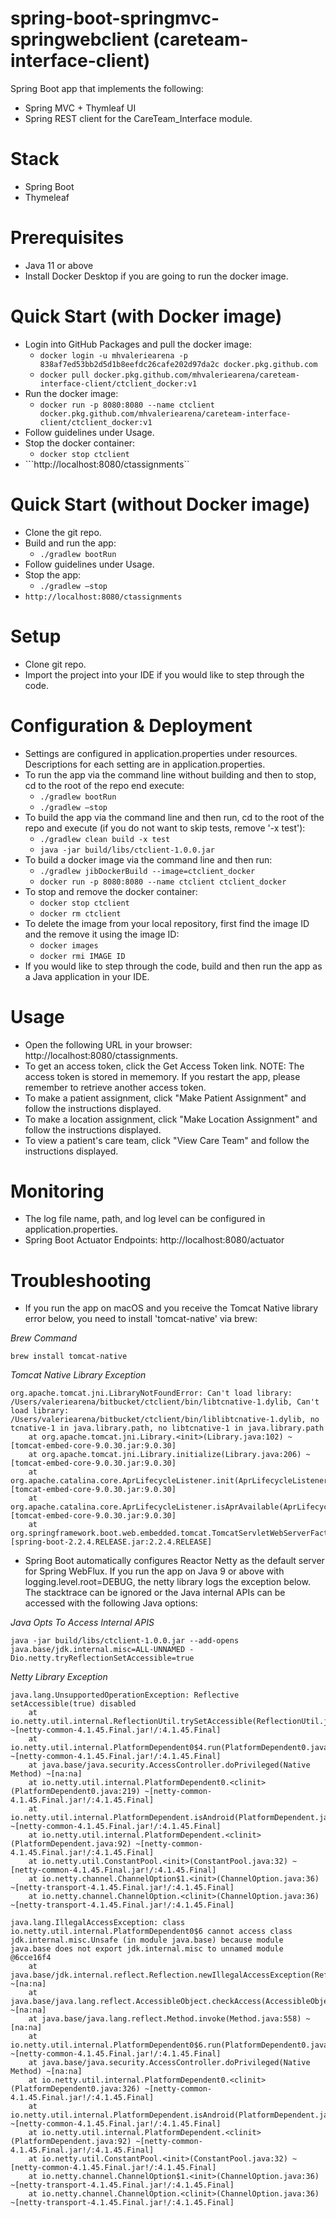 # spring-boot-springmvc-springwebclient (careteam-interface-client)
Spring Boot app that implements the following:
* Spring MVC + Thymleaf UI
* Spring REST client for the CareTeam_Interface module.
    
# Stack
* Spring Boot
* Thymeleaf

# Prerequisites 
* Java 11 or above
* Install Docker Desktop if you are going to run the docker image.

# Quick Start (with Docker image)
* Login into GitHub Packages and pull the docker image:
    * ```docker login -u mhvaleriearena -p 838af7ed53bb2d5d1b8eefdc26cafe202d97da2c docker.pkg.github.com```
    * ```docker pull docker.pkg.github.com/mhvaleriearena/careteam-interface-client/ctclient_docker:v1```
* Run the docker image:
    * ```docker run -p 8080:8080 --name ctclient docker.pkg.github.com/mhvaleriearena/careteam-interface-client/ctclient_docker:v1``` 
* Follow guidelines under Usage.
* Stop the docker container:      
    * ```docker stop ctclient```
* ```http://localhost:8080/ctassignments``    
    
# Quick Start (without Docker image)
* Clone the git repo.
* Build and run the app:
    * ```./gradlew bootRun ```
* Follow guidelines under Usage.    
* Stop the app:
    * ```./gradlew –stop```
* ```http://localhost:8080/ctassignments```

# Setup
* Clone git repo.
* Import the project into your IDE if you would like to step through the code.

# Configuration & Deployment
* Settings are configured in application.properties under resources. Descriptions for each setting are in application.properties.
* To run the app via the command line without building and then to stop, cd to the root of the repo end execute:
    * ```./gradlew bootRun```
    * ```./gradlew –stop ```
* To build the app via the command line and then run, cd to the root of the repo and execute (if you do not want to skip tests, remove '-x test'):
    * ```./gradlew clean build -x test```
    * ```java -jar build/libs/ctclient-1.0.0.jar ```
* To build a docker image via the command line and then run:   
    * ```./gradlew jibDockerBuild --image=ctclient_docker```
    * ```docker run -p 8080:8080 --name ctclient ctclient_docker```
* To stop and remove the docker container:      
    * ```docker stop ctclient```
    * ```docker rm ctclient```
* To delete the image from your local repository, first find the image ID and the remove it using the image ID:
    * ```docker images```    
    * ```docker rmi IMAGE ID```
* If you would like to step through the code, build and then run the app as a Java application in your IDE. 

# Usage
* Open the following URL in your browser: http://localhost:8080/ctassignments.
* To get an access token, click the Get Access Token link. NOTE: The access token is stored in mememory. If you restart the app, please remember to retrieve another access token.
* To make a patient assignment, click "Make Patient Assignment" and follow the instructions displayed.
* To make a location assignment, click "Make Location Assignment" and follow the instructions displayed.
* To view a patient's care team, click "View Care Team" and follow the instructions displayed.

# Monitoring
* The log file name, path, and log level can be configured in application.properties. 
* Spring Boot Actuator Endpoints: http://localhost:8080/actuator

# Troubleshooting
* If you run the app on macOS and you receive the Tomcat Native library error below, you need to install 'tomcat-native' via brew:

_Brew Command_
```
brew install tomcat-native
```

_Tomcat Native Library Exception_
```
org.apache.tomcat.jni.LibraryNotFoundError: Can't load library: /Users/valeriearena/bitbucket/ctclient/bin/libtcnative-1.dylib, Can't load library: /Users/valeriearena/bitbucket/ctclient/bin/liblibtcnative-1.dylib, no tcnative-1 in java.library.path, no libtcnative-1 in java.library.path
	at org.apache.tomcat.jni.Library.<init>(Library.java:102) ~[tomcat-embed-core-9.0.30.jar:9.0.30]
	at org.apache.tomcat.jni.Library.initialize(Library.java:206) ~[tomcat-embed-core-9.0.30.jar:9.0.30]
	at org.apache.catalina.core.AprLifecycleListener.init(AprLifecycleListener.java:198) [tomcat-embed-core-9.0.30.jar:9.0.30]
	at org.apache.catalina.core.AprLifecycleListener.isAprAvailable(AprLifecycleListener.java:107) [tomcat-embed-core-9.0.30.jar:9.0.30]
	at org.springframework.boot.web.embedded.tomcat.TomcatServletWebServerFactory.getDefaultLifecycleListeners(TomcatServletWebServerFactory.java:168) [spring-boot-2.2.4.RELEASE.jar:2.2.4.RELEASE]
```

* Spring Boot automatically configures Reactor Netty as the default server for Spring WebFlux. If you run the app on Java 9 or above with logging.level.root=DEBUG, the netty library logs the exception below. The stacktrace can be ignored or the Java internal APIs can be accessed with the following Java options:

_Java Opts To Access Internal APIS_
```
java -jar build/libs/ctclient-1.0.0.jar --add-opens java.base/jdk.internal.misc=ALL-UNNAMED -Dio.netty.tryReflectionSetAccessible=true
```

_Netty Library Exception_
```
java.lang.UnsupportedOperationException: Reflective setAccessible(true) disabled
	at io.netty.util.internal.ReflectionUtil.trySetAccessible(ReflectionUtil.java:31) ~[netty-common-4.1.45.Final.jar!/:4.1.45.Final]
	at io.netty.util.internal.PlatformDependent0$4.run(PlatformDependent0.java:225) ~[netty-common-4.1.45.Final.jar!/:4.1.45.Final]
	at java.base/java.security.AccessController.doPrivileged(Native Method) ~[na:na]
	at io.netty.util.internal.PlatformDependent0.<clinit>(PlatformDependent0.java:219) ~[netty-common-4.1.45.Final.jar!/:4.1.45.Final]
	at io.netty.util.internal.PlatformDependent.isAndroid(PlatformDependent.java:273) ~[netty-common-4.1.45.Final.jar!/:4.1.45.Final]
	at io.netty.util.internal.PlatformDependent.<clinit>(PlatformDependent.java:92) ~[netty-common-4.1.45.Final.jar!/:4.1.45.Final]
	at io.netty.util.ConstantPool.<init>(ConstantPool.java:32) ~[netty-common-4.1.45.Final.jar!/:4.1.45.Final]
	at io.netty.channel.ChannelOption$1.<init>(ChannelOption.java:36) ~[netty-transport-4.1.45.Final.jar!/:4.1.45.Final]
	at io.netty.channel.ChannelOption.<clinit>(ChannelOption.java:36) ~[netty-transport-4.1.45.Final.jar!/:4.1.45.Final]

java.lang.IllegalAccessException: class io.netty.util.internal.PlatformDependent0$6 cannot access class jdk.internal.misc.Unsafe (in module java.base) because module java.base does not export jdk.internal.misc to unnamed module @6cce16f4
	at java.base/jdk.internal.reflect.Reflection.newIllegalAccessException(Reflection.java:361) ~[na:na]
	at java.base/java.lang.reflect.AccessibleObject.checkAccess(AccessibleObject.java:591) ~[na:na]
	at java.base/java.lang.reflect.Method.invoke(Method.java:558) ~[na:na]
	at io.netty.util.internal.PlatformDependent0$6.run(PlatformDependent0.java:335) ~[netty-common-4.1.45.Final.jar!/:4.1.45.Final]
	at java.base/java.security.AccessController.doPrivileged(Native Method) ~[na:na]
	at io.netty.util.internal.PlatformDependent0.<clinit>(PlatformDependent0.java:326) ~[netty-common-4.1.45.Final.jar!/:4.1.45.Final]
	at io.netty.util.internal.PlatformDependent.isAndroid(PlatformDependent.java:273) ~[netty-common-4.1.45.Final.jar!/:4.1.45.Final]
	at io.netty.util.internal.PlatformDependent.<clinit>(PlatformDependent.java:92) ~[netty-common-4.1.45.Final.jar!/:4.1.45.Final]
	at io.netty.util.ConstantPool.<init>(ConstantPool.java:32) ~[netty-common-4.1.45.Final.jar!/:4.1.45.Final]
	at io.netty.channel.ChannelOption$1.<init>(ChannelOption.java:36) ~[netty-transport-4.1.45.Final.jar!/:4.1.45.Final]
	at io.netty.channel.ChannelOption.<clinit>(ChannelOption.java:36) ~[netty-transport-4.1.45.Final.jar!/:4.1.45.Final]
```
